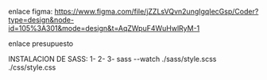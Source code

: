 enlace figma: 
https://www.figma.com/file/jZZLsVQvn2ungIgqIecGsp/Coder?type=design&node-id=105%3A301&mode=design&t=AqZWpuF4WuHwlRyM-1


enlace presupuesto 



INSTALACION DE SASS: 
1-
2-
3- sass --watch ./sass/style.scss ./css/style.css